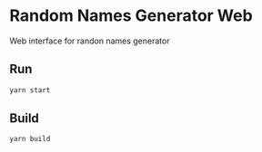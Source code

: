 # Random Names Generator Web

Web interface for randon names generator

## Run

```sh
yarn start
```

## Build

```sh
yarn build
```